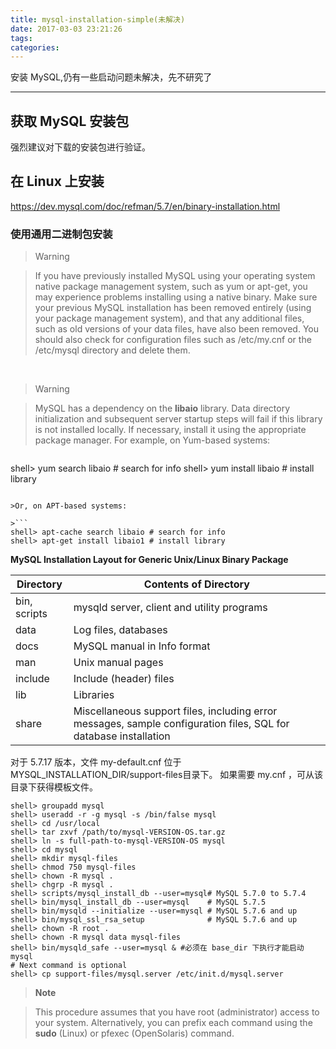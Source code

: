 ```yaml
---
title: mysql-installation-simple(未解决)
date: 2017-03-03 23:21:26
tags:
categories:
---
```


安装 MySQL,仍有一些启动问题未解决，先不研究了

<!--more-->

---

## 获取 MySQL 安装包

强烈建议对下载的安装包进行验证。

## 在 Linux 上安装

https://dev.mysql.com/doc/refman/5.7/en/binary-installation.html

### 使用通用二进制包安装

>Warning

>If you have previously installed MySQL using your operating system native package management system, such as yum or apt-get, you may experience problems installing using a native binary. Make sure your previous MySQL installation has been removed entirely (using your package management system), and that any additional files, such as old versions of your data files, have also been removed. You should also check for configuration files such as /etc/my.cnf or the /etc/mysql directory and delete them.

<br/>

>Warning

>MySQL has a dependency on the **libaio** library. Data directory initialization and subsequent server startup steps will fail if this library is not installed locally. If necessary, install it using the appropriate package manager. For example, on Yum-based systems:

>```
shell> yum search libaio  # search for info
shell> yum install libaio # install library
```

>Or, on APT-based systems:

>```
shell> apt-cache search libaio # search for info
shell> apt-get install libaio1 # install library
```

**MySQL Installation Layout for Generic Unix/Linux Binary Package**

Directory | Contents of Directory
---|---
bin, scripts | mysqld server, client and utility programs
data	| Log files, databases
docs	| MySQL manual in Info format
man	| Unix manual pages
include	| Include (header) files
lib	| Libraries
share	| Miscellaneous support files, including error messages, sample configuration files, SQL for database installation


对于 5.7.17 版本，文件 my-default.cnf 位于 MYSQL_INSTALLATION_DIR/support-files目录下。
如果需要 my.cnf ，可从该目录下获得模板文件。

```
shell> groupadd mysql
shell> useradd -r -g mysql -s /bin/false mysql
shell> cd /usr/local
shell> tar zxvf /path/to/mysql-VERSION-OS.tar.gz
shell> ln -s full-path-to-mysql-VERSION-OS mysql
shell> cd mysql
shell> mkdir mysql-files
shell> chmod 750 mysql-files
shell> chown -R mysql .
shell> chgrp -R mysql .
shell> scripts/mysql_install_db --user=mysql# MySQL 5.7.0 to 5.7.4
shell> bin/mysql_install_db --user=mysql    # MySQL 5.7.5
shell> bin/mysqld --initialize --user=mysql # MySQL 5.7.6 and up
shell> bin/mysql_ssl_rsa_setup              # MySQL 5.7.6 and up
shell> chown -R root .
shell> chown -R mysql data mysql-files
shell> bin/mysqld_safe --user=mysql & #必须在 base_dir 下执行才能启动 mysql
# Next command is optional
shell> cp support-files/mysql.server /etc/init.d/mysql.server
```

>**Note**

>This procedure assumes that you have root (administrator) access to your system. Alternatively, you can prefix each command using the **sudo** (Linux) or pfexec (OpenSolaris) command.
